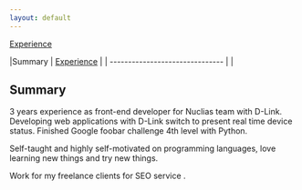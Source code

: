 ```yaml
---
layout: default
---
```


[Experience](./experience.html)

|Summary
| [Experience](./experience.html) |
| ------------------------------- |  |
## Summary
3 years experience as front-end developer for Nuclias team with D-Link.
Developing web applications with D-Link switch to present real time device status.
Finished Google foobar challenge 4th level with Python.  
  
Self-taught and highly self-motivated on programming languages, love learning new things and try new things.  
  
Work for my freelance clients for SEO service .  


